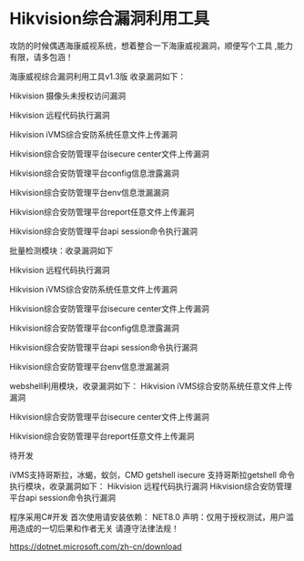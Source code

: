 # Hikvision综合漏洞利用工具

攻防的时候偶遇海康威视系统，想着整合一下海康威视漏洞，顺便写个工具
,能力有限，请多包涵！

海康威视综合漏洞利用工具v1.3版    收录漏洞如下：

Hikvision 摄像头未授权访问漏洞

Hikvision 远程代码执行漏洞

Hikvision iVMS综合安防系统任意文件上传漏洞

Hikvision综合安防管理平台isecure center文件上传漏洞

Hikvision综合安防管理平台config信息泄露漏洞

Hikvision综合安防管理平台env信息泄漏漏洞

Hikvision综合安防管理平台report任意文件上传漏洞

Hikvision综合安防管理平台api session命令执行漏洞

批量检测模块：收录漏洞如下

Hikvision 远程代码执行漏洞

Hikvision iVMS综合安防系统任意文件上传漏洞

Hikvision综合安防管理平台isecure center文件上传漏洞

Hikvision综合安防管理平台config信息泄露漏洞

Hikvision综合安防管理平台api session命令执行漏洞

Hikvision综合安防管理平台env信息泄漏漏洞

webshell利用模块，收录漏洞如下：
Hikvision iVMS综合安防系统任意文件上传漏洞

Hikvision综合安防管理平台isecure center文件上传漏洞

Hikvision综合安防管理平台report任意文件上传漏洞

待开发

iVMS支持哥斯拉，冰蝎，蚁剑，CMD  getshell
isecure 支持哥斯拉getshell
命令执行模块，收录漏洞如下：
Hikvision 远程代码执行漏洞
Hikvision综合安防管理平台api session命令执行漏洞

程序采用C#开发
首次使用请安装依赖：
NET8.0
声明：仅用于授权测试，用户滥用造成的一切后果和作者无关
请遵守法律法规！

https://dotnet.microsoft.com/zh-cn/download
